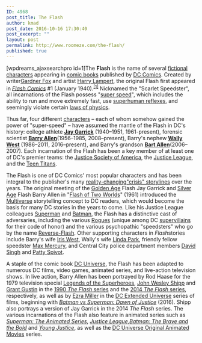 ```yaml
---
ID: 4968
post_title: The Flash
author: kmad
post_date: 2016-10-16 17:30:40
post_excerpt: ""
layout: post
permalink: http://www.roomeze.com/the-flash/
published: true
---
```

[wpdreams_ajaxsearchpro id=1]The <b>Flash</b> is the name of several <a class="mw-redirect" title="Fictional character" href="https://en.wikipedia.org/wiki/Fictional_character">fictional characters</a> appearing in <a class="mw-redirect" title="Comic books" href="https://en.wikipedia.org/wiki/Comic_books">comic books</a> published by <a title="DC Comics" href="https://en.wikipedia.org/wiki/DC_Comics">DC Comics</a>. Created by writer<a title="Gardner Fox" href="https://en.wikipedia.org/wiki/Gardner_Fox">Gardner Fox</a> and artist <a title="Harry Lampert" href="https://en.wikipedia.org/wiki/Harry_Lampert">Harry Lampert</a>, the original Flash first appeared in <i><a title="Flash Comics" href="https://en.wikipedia.org/wiki/Flash_Comics">Flash Comics</a></i> #1 (January 1940).<sup id="cite_ref-dc-ency_1-0" class="reference"><a href="https://en.wikipedia.org/wiki/Flash_(comics)#cite_note-dc-ency-1">[1]</a></sup> Nicknamed the "Scarlet Speedster", all incarnations of the Flash possess "<a class="mw-redirect" title="List of comic book superpowers" href="https://en.wikipedia.org/wiki/List_of_comic_book_superpowers#Superhuman_speed">super speed</a>", which includes the ability to run and move extremely fast, use <a class="mw-redirect" title="List of comic book superpowers" href="https://en.wikipedia.org/wiki/List_of_comic_book_superpowers#Superhuman_reflexes">superhuman reflexes</a>, and seemingly violate certain <a title="Physical law" href="https://en.wikipedia.org/wiki/Physical_law">laws of physics</a>.

Thus far, four different <a title="Character (arts)" href="https://en.wikipedia.org/wiki/Character_(arts)">characters</a> – each of whom somehow gained the power of "super-speed" – have assumed the mantle of the Flash in DC's history: college athlete <b><a title="Flash (Jay Garrick)" href="https://en.wikipedia.org/wiki/Flash_(Jay_Garrick)">Jay Garrick</a></b> (1940–1951, 1961-present), forensic scientist <b><a title="Flash (Barry Allen)" href="https://en.wikipedia.org/wiki/Flash_(Barry_Allen)">Barry Allen</a></b>(1956–1985, 2008–present), Barry's nephew <b><a title="Wally West" href="https://en.wikipedia.org/wiki/Wally_West">Wally West</a></b> (1986–2011, 2016–present), and Barry's grandson <b><a title="Bart Allen" href="https://en.wikipedia.org/wiki/Bart_Allen">Bart Allen</a></b>(2006–2007). Each incarnation of the Flash has been a key member of at least one of DC's premier teams: the <a title="Justice Society of America" href="https://en.wikipedia.org/wiki/Justice_Society_of_America">Justice Society of America</a>, the <a title="Justice League" href="https://en.wikipedia.org/wiki/Justice_League">Justice League</a>, and the <a title="Teen Titans" href="https://en.wikipedia.org/wiki/Teen_Titans">Teen Titans</a>.

The Flash is one of DC Comics' most popular characters and has been integral to the publisher's many <a class="mw-redirect" title="Retcon" href="https://en.wikipedia.org/wiki/Retcon">reality-changing</a><a title="Crisis (DC Comics)" href="https://en.wikipedia.org/wiki/Crisis_(DC_Comics)">"crisis" storylines</a> over the years. The original meeting of the <a title="Golden Age of Comic Books" href="https://en.wikipedia.org/wiki/Golden_Age_of_Comic_Books">Golden Age</a> Flash Jay Garrick and <a title="Silver Age of Comic Books" href="https://en.wikipedia.org/wiki/Silver_Age_of_Comic_Books">Silver Age</a> Flash Barry Allen in "<a title="Flash of Two Worlds" href="https://en.wikipedia.org/wiki/Flash_of_Two_Worlds">Flash of Two Worlds</a>" (1961) introduced the <a title="Multiverse (DC Comics)" href="https://en.wikipedia.org/wiki/Multiverse_(DC_Comics)">Multiverse</a> storytelling concept to DC readers, which would become the basis for many DC stories in the years to come. Like his Justice League colleagues <a title="Superman" href="https://en.wikipedia.org/wiki/Superman">Superman</a> and <a title="Batman" href="https://en.wikipedia.org/wiki/Batman">Batman</a>, the Flash has a distinctive cast of adversaries, including the various <a title="Rogues (comics)" href="https://en.wikipedia.org/wiki/Rogues_(comics)">Rogues</a> (unique among DC <a title="Supervillain" href="https://en.wikipedia.org/wiki/Supervillain">supervillains</a> for their code of honor) and the various psychopathic "speedsters" who go by the name <a title="Reverse-Flash" href="https://en.wikipedia.org/wiki/Reverse-Flash">Reverse-Flash</a>. Other supporting characters in <i>Flash</i>stories include Barry's wife <a title="Iris West Allen" href="https://en.wikipedia.org/wiki/Iris_West_Allen">Iris West</a>, Wally's wife <a title="Linda Park (comics)" href="https://en.wikipedia.org/wiki/Linda_Park_(comics)">Linda Park</a>, friendly fellow speedster <a title="Max Mercury" href="https://en.wikipedia.org/wiki/Max_Mercury">Max Mercury</a>, and Central City police department members <a title="David Singh" href="https://en.wikipedia.org/wiki/David_Singh">David Singh</a> and <a title="Patty Spivot" href="https://en.wikipedia.org/wiki/Patty_Spivot">Patty Spivot</a>.

A staple of the comic book <a title="DC Universe" href="https://en.wikipedia.org/wiki/DC_Universe">DC Universe</a>, the Flash has been adapted to numerous DC films, video games, animated series, and live-action television shows. In live action, Barry Allen has been portrayed by Rod Haase for the 1979 television special <a title="Legends of the Superheroes" href="https://en.wikipedia.org/wiki/Legends_of_the_Superheroes">Legends of the Superheroes</a>, <a title="John Wesley Shipp" href="https://en.wikipedia.org/wiki/John_Wesley_Shipp">John Wesley Shipp</a> and <a title="Grant Gustin" href="https://en.wikipedia.org/wiki/Grant_Gustin">Grant Gustin</a> in the <a title="The Flash (1990 TV series)" href="https://en.wikipedia.org/wiki/The_Flash_(1990_TV_series)">1990 <i>The Flash</i> series</a> and the <a title="The Flash (2014 TV series)" href="https://en.wikipedia.org/wiki/The_Flash_(2014_TV_series)">2014 <i>The Flash</i> series</a>, respectively, as well as by <a title="Ezra Miller" href="https://en.wikipedia.org/wiki/Ezra_Miller">Ezra Miller</a> in the <a title="DC Extended Universe" href="https://en.wikipedia.org/wiki/DC_Extended_Universe">DC Extended Universe</a> series of films, beginning with <i><a class="mw-redirect" title="Batman vs Superman: Dawn of Justice" href="https://en.wikipedia.org/wiki/Batman_vs_Superman:_Dawn_of_Justice">Batman vs Superman: Dawn of Justice</a></i> (2016). Shipp also portrays a version of Jay Garrick in the 2014 <i>The Flash</i> series. The various incarnations of the Flash also feature in animated series such as <i><a title="Superman: The Animated Series" href="https://en.wikipedia.org/wiki/Superman:_The_Animated_Series">Superman: The Animated Series</a></i>, <i><a class="mw-redirect" title="Justice League (animated series)" href="https://en.wikipedia.org/wiki/Justice_League_(animated_series)">Justice League</a></i>,<i><a title="Batman: The Brave and the Bold" href="https://en.wikipedia.org/wiki/Batman:_The_Brave_and_the_Bold">Batman: The Brave and the Bold</a></i> and <i><a title="Young Justice (TV series)" href="https://en.wikipedia.org/wiki/Young_Justice_(TV_series)">Young Justice</a></i>, as well as the <a class="mw-redirect" title="DC Universe Original Animated Movies" href="https://en.wikipedia.org/wiki/DC_Universe_Original_Animated_Movies">DC Universe Original Animated Movies</a> series.